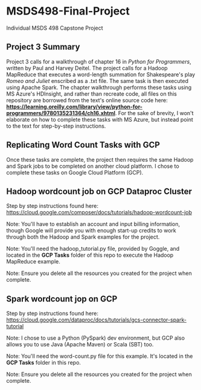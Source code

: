 # MSDS498-Final-Project
Individual MSDS 498 Capstone Project

## Project 3 Summary

Project 3 calls for a walkthrough of chapter 16  in *Python for Programmers*, written by Paul and Harvey Deitel.  The project calls for a Hadoop MapReduce that executes a word-length summation for Shakespeare's play *Romeo and Juliet* enscribed as a .txt file.  The same task is then executed using Apache Spark.  The chapter walkthrough performs these tasks using MS Azure's HDInsight, and rather than recreate code, all files on this repository are borrowed from the text's online source code here: **https://learning.oreilly.com/library/view/python-for-programmers/9780135231364/ch16.xhtml**. For the sake of brevity, I won't elaborate on how to complete these tasks with MS Azure, but instead point to the text for step-by-step instructions.


## Replicating Word Count Tasks with GCP

Once these tasks are complete, the project then requires the same Hadoop and Spark jobs to be completed on another cloud platform.  I chose to complete these tasks on Google Cloud Platform (GCP).

## Hadoop wordcount job on GCP Dataproc Cluster

Step by step instructions found here: https://cloud.google.com/composer/docs/tutorials/hadoop-wordcount-job

Note: You'll have to establish an account and input billing information, though Google will provide you with enough start-up credits to work through both the Hadoop and Spark examples for the project.  

Note: You'll need the hadoop_tutorial.py file, provided by Goggle, and located in the **GCP Tasks** folder of this repo to execute the Hadoop MapReduce example.  

Note: Ensure you delete all the resources you created for the project when complete.

## Spark wordcount jop on GCP

Step by step instructions found here: https://cloud.google.com/dataproc/docs/tutorials/gcs-connector-spark-tutorial

Note: I chose to use a Python (PySpark) dev environment, but GCP also allows you to use Java (Apache Maven) or Scala (SBT) too.

Note: You'll need the word-count.py file for this example.  It's located in the **GCP Tasks** folder in this repo.

Note: Ensure you delete all the resources you created for the project when complete.

